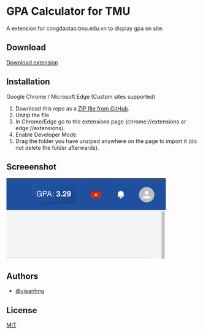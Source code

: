 
# GPA Calculator for TMU

A extension for congdaotao.tmu.edu.vn to display gpa on site.

## Download

[Download extension](https://github.com/vieanhng/GPA_Calculator/archive/refs/heads/main.zip)

## Installation

Google Chrome / Microsoft Edge (Custom sites supported)

1. Download this repo as a [ZIP file from GitHub](https://github.com/vieanhng/GPA_Calculator/archive/refs/heads/main.zip).
2. Unzip the file
3. In Chrome/Edge go to the extensions page (chrome://extensions or edge://extensions).
4. Enable Developer Mode.
5. Drag the folder you have unziped anywhere on the page to import it (do not delete the folder afterwards).

## Screeenshot
![img.png](img.png)

## Authors

- [@vieanhng](https://www.github.com/vieanhng)


## License

[MIT](https://choosealicense.com/licenses/mit/)

